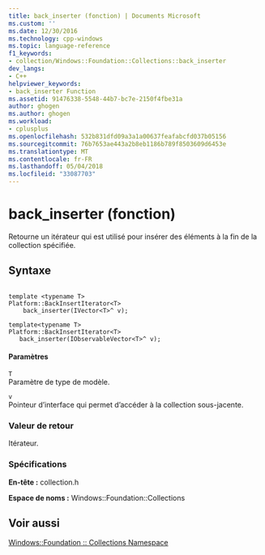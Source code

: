 ```yaml
---
title: back_inserter (fonction) | Documents Microsoft
ms.custom: ''
ms.date: 12/30/2016
ms.technology: cpp-windows
ms.topic: language-reference
f1_keywords:
- collection/Windows::Foundation::Collections::back_inserter
dev_langs:
- C++
helpviewer_keywords:
- back_inserter Function
ms.assetid: 91476338-5548-44b7-bc7e-2150f4fbe31a
author: ghogen
ms.author: ghogen
ms.workload:
- cplusplus
ms.openlocfilehash: 532b831dfd09a3a1a00637feafabcfd037b05156
ms.sourcegitcommit: 76b7653ae443a2b8eb1186b789f8503609d6453e
ms.translationtype: MT
ms.contentlocale: fr-FR
ms.lasthandoff: 05/04/2018
ms.locfileid: "33087703"
---
```

# <a name="backinserter-function"></a>back_inserter (fonction)
Retourne un itérateur qui est utilisé pour insérer des éléments à la fin de la collection spécifiée.  
  
## <a name="syntax"></a>Syntaxe  
  
```  
  
template <typename T>
Platform::BackInsertIterator<T>   
    back_inserter(IVector<T>^ v);  
  
template<typename T>  
Platform::BackInsertIterator<T>   
   back_inserter(IObservableVector<T>^ v);  
```  
  
#### <a name="parameters"></a>Paramètres  
 `T`  
 Paramètre de type de modèle.  
  
 `v`  
 Pointeur d’interface qui permet d’accéder à la collection sous-jacente.  
  
### <a name="return-value"></a>Valeur de retour  
 Itérateur.  
  
### <a name="requirements"></a>Spécifications  
 **En-tête :** collection.h  
  
 **Espace de noms :** Windows::Foundation::Collections  
  
## <a name="see-also"></a>Voir aussi  
 [Windows::Foundation :: Collections Namespace](../cppcx/windows-foundation-collections-namespace-c-cx.md)